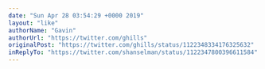 ```yaml
---
date: "Sun Apr 28 03:54:29 +0000 2019"
layout: "like"
authorName: "Gavin"
authorUrl: "https://twitter.com/ghills"
originalPost: "https://twitter.com/ghills/status/1122348334176325632"
inReplyTo: "https://twitter.com/shanselman/status/1122347800396611584"
---
```

